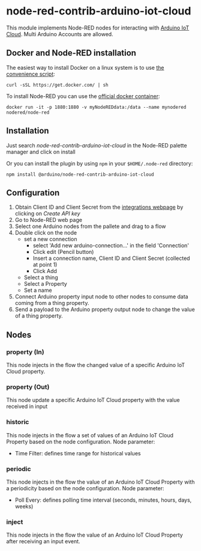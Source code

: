 # node-red-contrib-arduino-iot-cloud

This module implements Node-RED nodes for interacting with [Arduino IoT Cloud](https://create.arduino.cc/iot).
Multi Arduino Accounts are allowed.

## Docker and Node-RED installation
The easiest way to install Docker on a linux system is to use [the convenience script](https://docs.docker.com/engine/install/ubuntu/#install-using-the-convenience-script):
```shell
curl -sSL https://get.docker.com/ | sh
```
To install Node-RED you can use the [official docker container](https://hub.docker.com/r/nodered/node-red):
```shell
docker run -it -p 1880:1880 -v myNodeREDdata:/data --name mynodered nodered/node-red
```


## Installation
Just search *node-red-contrib-arduino-iot-cloud* in the Node-RED palette manager and click on install

Or you can install the plugin by using `npm` in your `$HOME/.node-red` directory:

`npm install @arduino/node-red-contrib-arduino-iot-cloud`

## Configuration 
1. Obtain Client ID and Client Secret from the [integrations webpage](https://create.arduino.cc/iot/integrations) by clicking on *Create API key*
2. Go to Node-RED web page
3. Select one Arduino nodes from the pallete and drag to a flow
4. Double click on the node
    * set a new connection
      + select 'Add new arduino-connection...' in the field 'Connection'
      + Click edit (Pencil button)
      + Insert a connection name, Client ID and Client Secret (collected at point 1)
      + Click Add
    * Select a thing
    * Select a Property
    * Set a name
5. Connect Arduino property input node to other nodes to consume data coming from a thing property.
6. Send a payload to the Arduino property output node to change the value of a thing property.

## Nodes

### property (In)
This node injects in the flow the changed value of a specific Arduino IoT Cloud property.

### property (Out)
This node update a specific Arduino IoT Cloud property with the value received in input

### historic
This node injects in the flow a set of values of an Arduino IoT Cloud Property based on the node configuration.
Node parameter:
+ Time Filter: defines time range for historical values

### periodic
This node injects in the flow the value of an Arduino IoT Cloud Property with a periodicity based on the node configuration.
Node parameter:
+ Poll Every: defines polling time interval (seconds, minutes, hours, days, weeks)

### inject
This node injects in the flow the value of an Arduino IoT Cloud Property after receiving an input event.